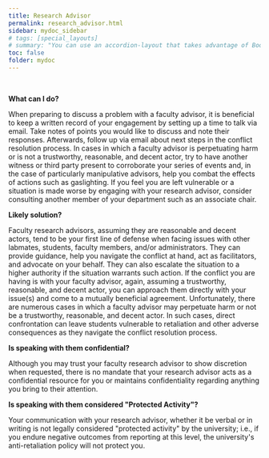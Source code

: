 ```yaml
---
title: Research Advisor
permalink: research_advisor.html
sidebar: mydoc_sidebar
# tags: [special_layouts]
# summary: "You can use an accordion-layout that takes advantage of Bootstrap styling. This is useful for an FAQ page."
toc: false
folder: mydoc
---
```


<p>&nbsp;</p>

<p><b>What can I do?</b></p>
   <p class="answer">When preparing to discuss a problem with a faculty advisor, it is beneficial to keep a written record of your engagement by setting up a time to talk via email. Take notes of points you would like to discuss and note their responses. Afterwards, follow up via email about next steps in the conflict resolution process. In cases in which a faculty advisor is perpetuating harm or is not a trustworthy, reasonable, and decent actor, try to have another witness or third party present to corroborate your series of events and, in the case of particularly manipulative advisors, help you combat the effects of actions such as gaslighting. If you feel you are left vulnerable or a situation is made worse by engaging with your research advisor, consider consulting another member of your department such as an associate chair.</p>

<p><b>Likely solution?</b></p>
   <p class="answer">Faculty research advisors, assuming they are reasonable and decent actors, tend to be your first line of defense when facing issues with other labmates, students, faculty members, and/or administrators. They can provide guidance, help you navigate the conflict at hand, act as facilitators, and advocate on your behalf. They can also escalate the situation to a higher authority if the situation warrants such action. If the conflict you are having is with your faculty advisor, again, assuming a trustworthy, reasonable, and decent actor, you can approach them directly with your issue(s) and come to a mutually beneficial agreement. Unfortunately, there are numerous cases in which a faculty advisor may perpetuate harm or not be a trustworthy, reasonable, and decent actor. In such cases, direct confrontation can leave students vulnerable to retaliation and other adverse consequences as they navigate the conflict resolution process.</p>

<p><b>Is speaking with them confidential?</b></p>
   <p class="answer">Although you may trust your faculty research advisor to show discretion when requested, there is no mandate that your research advisor acts as a confidential resource for you or maintains confidentiality regarding anything you bring to their attention. </p>

<p><b>Is speaking with them considered "Protected Activity"?</b></p>
   <p class="answer">Your communication with your research advisor, whether it be verbal or in writing is not legally considered "protected activity" by the university; i.e., if you endure negative outcomes from reporting at this level, the university's anti-retaliation policy will not protect you.</p>